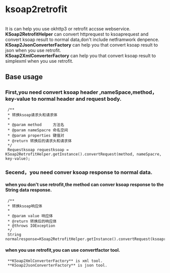 # ksoap2retrofit
<br />It is can help you use okhttp3 or retrofit accsse webservice.
<br />**KSoap2RetrofitHelper** can convert httprequest to ksoaprequest and convert ksoap result to normal data,don't include netframwork denpence. 
<br />**KSoap2JsonConverterFactory** can help you that convert ksoap result to json when you  use retrofit.
<br />**KSoap2XmlConverterFactory** can help you that convert ksoap result to simplexml when you  use retrofit.

## Base usage
### First,you need convert ksoap header ,nameSpace,method，key-value to normal header and request body.
     /**
     * 转换ksoap请求头和请求体
     *
     * @param method     方法名
     * @param nameSpacre 命名空间
     * @param properties 键值对
     * @return 转换后的请求头和请求体
     */
     Requestksoap requestksoap = KSoap2RetrofitHelper.getInstance().convertRequest(method, nameSpacre, key-value);
	 
### Secend，you need conver ksoap response to normal data.
#### when you don't use retrofit,the method can conver ksoap response to the String data response.
	 /**
     * 转换ksoap响应体
     *
     * @param value 响应体
     * @return 转换后的响应体
     * @throws IOException
     */
     String normalresponse=KSoap2RetrofitHelper.getInstance().convertRequest(ksoapresponse);
	 
#### 
#### when you use retrofit,you can use convertfactor tool.
     **KSoap2XmlConverterFactory** is xml tool.
     **KSoap2JsonConverterFactory** is json tool.




